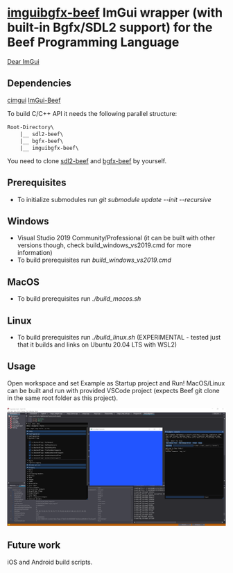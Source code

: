 # [imguibgfx-beef](https://github.com/jazzbre/imguibgfx-beef) ImGui wrapper (with built-in Bgfx/SDL2 support) for the Beef Programming Language

[Dear ImGui](https://github.com/ocornut/imgui)

## Dependencies
[cimgui](https://github.com/cimgui/cimgui)
[ImGui-Beef](https://github.com/qzole/imgui-beef)

To build C/C++ API it needs the following parallel structure:
```
Root-Directory\
    |__ sdl2-beef\
    |__ bgfx-beef\    
    |__ imguibgfx-beef\
```

You need to clone [sdl2-beef](https://github.com/jazzbre/sdl2-beef) and [bgfx-beef](https://github.com/jazzbre/bgfx-beef) by yourself.

## Prerequisites
- To initialize submodules run *git submodule update --init --recursive*

## Windows
- Visual Studio 2019 Community/Professional (it can be built with other versions though, check build_windows_vs2019.cmd for more information)
- To build prerequisites run *build_windows_vs2019.cmd*

## MacOS
- To build prerequisites run *./build_macos.sh*

## Linux
- To build prerequisites run *./build_linux.sh* (EXPERIMENTAL - tested just that it builds and links on Ubuntu 20.04 LTS with WSL2)


## Usage
Open workspace and set Example as Startup project and Run!
MacOS/Linux can be built and run with provided VSCode project (expects Beef git clone in the same root folder as this project).

![](screenshot.png)

## Future work
iOS and Android build scripts.
